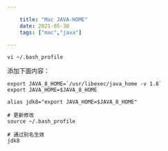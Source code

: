 ```yaml
---

    title: "Mac JAVA-HOME"
    date: 2021-05-30
    tags: ["mac","java"]

---
```


```shell
vi ~/.bash_profile
```

添加下面内容：
```
export JAVA_8_HOME=`/usr/libexec/java_home -v 1.8`
export JAVA_HOME=$JAVA_8_HOME

alias jdk8="export JAVA_HOME=$JAVA_8_HOME"
```


```shell
# 更新修改
source ~/.bash_profile

# 通过别名生效
jdk8
```